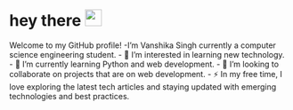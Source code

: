 <h1>
  hey there
  <img src="https://media.giphy.com/media/hvRJCLFzcasrR4ia7z/giphy.gif" width="30px"/>
</h1>
Welcome to my GitHub profile!
 -I’m Vanshika Singh currently a computer science engineering student.
- 👀 I’m interested in learning new technology.
- 🌱 I’m currently learning Python and web development.
- 💞️ I’m looking to collaborate on projects that are on web development.
- ⚡ In my free time, I love exploring the latest tech articles and staying updated with emerging technologies and best practices.



<!---
vanshikasingh06/vanshikasingh06 is a ✨ special ✨ repository because its `README.md` (this file) appears on your GitHub profile.
You can click the Preview link to take a look at your changes.
--->
